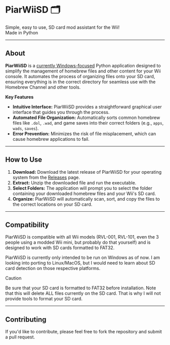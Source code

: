 # PiarWiiSD 🗂️
Simple, easy to use, SD card mod assistant for the Wii! \
Made in Python

---

## About

**PiarWiiSD** is a [currently Windows-focused](#Compatibility) Python application designed to simplify the management of homebrew files and other content for your Wii console. It automates the process of organizing files onto your SD card, ensuring everything is in the correct directory for seamless use with the Homebrew Channel and other tools.

**Key Features**

* **Intuitive Interface:** PiarWiiSD provides a straightforward graphical user interface that guides you through the process.
* **Automated File Organization:** Automatically sorts common homebrew files like `.dol`, `.wad`, and game saves into their correct folders (e.g., `apps`, `wads`, `saves`).
* **Error Prevention:** Minimizes the risk of file misplacement, which can cause homebrew applications to fail.

---

## How to Use

1.  **Download:** Download the latest release of PiarWiiSD for your operating system from the [Releases](https://github.com/piarsquaared/PiarWiiSD/releases) page.
2.  **Extract:** Unzip the downloaded file and run the executable.
3.  **Select Folders:** The application will prompt you to select the folder containing your downloaded homebrew files and your Wii's SD card.
4.  **Organize:** PiarWiiSD will automatically scan, sort, and copy the files to the correct locations on your SD card.

---

## Compatibility

PiarWiiSD is compatible with all Wii models (RVL-001, RVL-101, even the 3 people using a modded Wii mini, but probably do that yourself) and is designed to work with SD cards formatted to FAT32.

PiarWiiSD is currently only intended to be run on Windows as of now. I am looking into porting to Linux/MacOS, but I would need to learn about SD card detection on those respective platforms.

> [!CAUTION]
> Be sure that your SD card is formatted to FAT32 before installation. Note that this will delete ALL files currently on the SD card. That is why I will not provide tools to format your SD card.

---

## Contributing

If you'd like to contribute, please feel free to fork the repository and submit a pull request.




